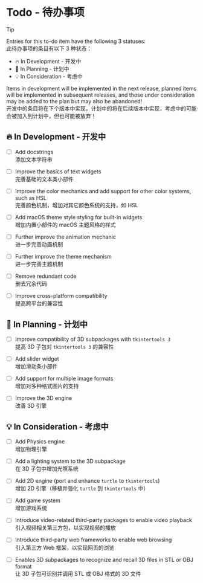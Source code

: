 Todo - 待办事项
==============

> [!TIP]  
> Entries for this to-do item have the following 3 statuses:  
> 此待办事项的条目有以下 3 种状态：
> 
> * 🔥 In Development - 开发中
> * 📌 In Planning - 计划中
> * 💡 In Consideration - 考虑中
> 
> Items in development will be implemented in the next release, planned items will be implemented in subsequent releases, and those under consideration may be added to the plan but may also be abandoned!  
> 开发中的条目将在下个版本中实现，计划中的将在后续版本中实现，考虑中的可能会被加入到计划中，但也可能被放弃！

🔥 In Development - 开发中
--------------------------

- [ ] Add docstrings  
添加文本字符串

- [ ] Improve the basics of text widgets  
完善基础的文本类小部件

- [ ] Improve the color mechanics and add support for other color systems, such as HSL  
完善颜色机制，增加对其它颜色系统的支持，如 HSL

- [ ] Add macOS theme style styling for built-in widgets  
增加内置小部件的 macOS 主题风格的样式

- [ ] Further improve the animation mechanic  
进一步完善动画机制

- [ ] Further improve the theme mechanism  
进一步完善主题机制

- [ ] Remove redundant code  
删去冗余代码

- [ ] Improve cross-platform compatibility  
提高跨平台的兼容性

📌 In Planning - 计划中
-----------------------

- [ ] Improve compatibility of 3D subpackages with `tkintertools 3`  
提高 3D 子包对 `tkintertools 3` 的兼容性

- [ ] Add slider widget  
增加滑动条小部件

- [ ] Add support for multiple image formats  
增加对多种格式图片的支持

- [ ] Improve the 3D engine  
改善 3D 引擎

💡 In Consideration - 考虑中
----------------------------

- [ ] Add Physics engine  
增加物理引擎

- [ ] Add a lighting system to the 3D subpackage  
在 3D 子包中增加光照系统

- [ ] Add 2D engine (port and enhance `turtle` to `tkintertools`)  
增加 2D 引擎（移植并强化 `turtle` 到 `tkintertools` 中）

- [ ] Add game system  
增加游戏系统

- [ ] Introduce video-related third-party packages to enable video playback  
引入视频相关第三方包，以实现视频的播放

- [ ] Introduce third-party web frameworks to enable web browsing  
引入第三方 Web 框架，以实现网页的浏览

- [ ] Enables 3D subpackages to recognize and recall 3D files in STL or OBJ format  
让 3D 子包可识别并调用 STL 或 OBJ 格式的 3D 文件

